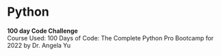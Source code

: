 # Python

<b>100 day Code Challenge</b>
<br>Course Used: 100 Days of Code: The Complete Python Pro Bootcamp for 2022 by Dr. Angela Yu
